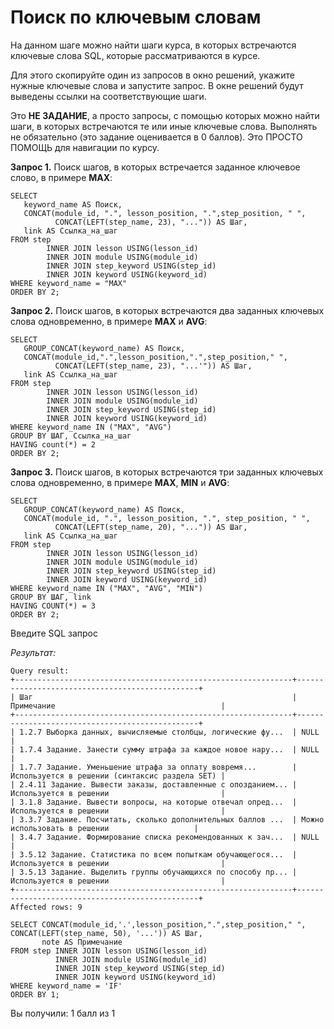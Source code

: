 # Поиск по ключевым словам

На данном шаге можно найти шаги курса, в которых встречаются ключевые слова SQL, которые рассматриваются в курсе.

Для этого скопируйте один из запросов в окно решений, укажите нужные ключевые слова и запустите запрос. В окне решений будут выведены ссылки на соответствующие шаги.

Это **НЕ ЗАДАНИЕ**, а просто запросы, с помощью которых можно найти шаги, в которых встречаются те или иные ключевые слова. Выполнять не обязательно (это задание оценивается в 0 баллов). Это ПРОСТО ПОМОЩЬ для навигации по курсу.

**Запрос 1.** Поиск шагов, в которых встречается заданное ключевое слово, в примере **MAX**:

```mysql
SELECT 
   keyword_name AS Поиск,
   CONCAT(module_id, ".", lesson_position, ".",step_position, " ", 
          CONCAT(LEFT(step_name, 23), "...")) AS Шаг,
   link AS Ссылка_на_шаг
FROM step
        INNER JOIN lesson USING(lesson_id)
        INNER JOIN module USING(module_id)
        INNER JOIN step_keyword USING(step_id)
        INNER JOIN keyword USING(keyword_id)
WHERE keyword_name = "MAX"
ORDER BY 2;
```

**Запрос 2.** Поиск шагов, в которых встречаются два заданных ключевых слова одновременно, в примере **MAX** и **AVG**:

```mysql
SELECT 
   GROUP_CONCAT(keyword_name) AS Поиск,
   CONCAT(module_id,".",lesson_position,".",step_position," ", 
          CONCAT(LEFT(step_name, 23), "...'")) AS Шаг, 
   link AS Ссылка_на_шаг
FROM step
        INNER JOIN lesson USING(lesson_id)
        INNER JOIN module USING(module_id)
        INNER JOIN step_keyword USING(step_id)
        INNER JOIN keyword USING(keyword_id)
WHERE keyword_name IN ("MAX", "AVG")
GROUP BY ШАГ, Ссылка_на_шаг
HAVING count(*) = 2
ORDER BY 2;
```

**Запрос 3.** Поиск шагов, в которых встречаются три заданных ключевых слова одновременно, в примере **MAX**, **MIN** и **AVG**:

```mysql
SELECT 
   GROUP_CONCAT(keyword_name) AS Поиск,
   CONCAT(module_id, ".", lesson_position, ".", step_position, " ", 
          CONCAT(LEFT(step_name, 20), "...")) AS Шаг,
   link AS Ссылка_на_шаг
FROM step
        INNER JOIN lesson USING(lesson_id)
        INNER JOIN module USING(module_id)
        INNER JOIN step_keyword USING(step_id)
        INNER JOIN keyword USING(keyword_id)
WHERE keyword_name IN ("MAX", "AVG", "MIN")
GROUP BY ШАГ, link
HAVING COUNT(*) = 3
ORDER BY 2;
```

Введите SQL запрос

*Результат:*

```mysql
Query result:
+--------------------------------------------------------------+------------------------------------------------+
| Шаг                                                          | Примечание                                     |
+--------------------------------------------------------------+------------------------------------------------+
| 1.2.7 Выборка данных, вычисляемые столбцы, логические фу...  | NULL                                           |
| 1.7.4 Задание. Занести сумму штрафа за каждое новое нару...  | NULL                                           |
| 1.7.7 Задание. Уменьшение штрафа за оплату вовремя...        | Используется в решении (синтаксис раздела SET) |
| 2.4.11 Задание. Вывести заказы, доставленные с опозданием... | Используется в решении                         |
| 3.1.8 Задание. Вывести вопросы, на которые отвечал опред...  | Используется в решении                         |
| 3.3.7 Задание. Посчитать, сколько дополнительных баллов ...  | Можно использовать в решении                   |
| 3.4.7 Задание. Формирование списка рекомендованных к зач...  | NULL                                           |
| 3.5.12 Задание. Статистика по всем попыткам обучающегося...  | Используется в решении                         |
| 3.5.13 Задание. Выделить группы обучающихся по способу пр... | Используется в решении                         |
+--------------------------------------------------------------+------------------------------------------------+
Affected rows: 9
```

```mysql
SELECT CONCAT(module_id,'.',lesson_position,".",step_position," ", CONCAT(LEFT(step_name, 50), '...')) AS Шаг,
       note AS Примечание
FROM step INNER JOIN lesson USING(lesson_id)
          INNER JOIN module USING(module_id)
          INNER JOIN step_keyword USING(step_id)
          INNER JOIN keyword USING(keyword_id)
WHERE keyword_name = 'IF'
ORDER BY 1;
```

Вы получили: 1 балл из 1
